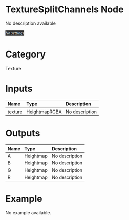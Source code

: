 
TextureSplitChannels Node
=========================


No description available



![img](../../images/nodes/TextureSplitChannels_settings.png)


# Category


Texture
# Inputs

|Name|Type|Description|
| :--- | :--- | :--- |
|texture|HeightmapRGBA|No description|

# Outputs

|Name|Type|Description|
| :--- | :--- | :--- |
|A|Heightmap|No description|
|B|Heightmap|No description|
|G|Heightmap|No description|
|R|Heightmap|No description|

# Example


No example available.